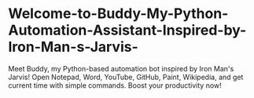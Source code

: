 # Welcome-to-Buddy-My-Python-Automation-Assistant-Inspired-by-Iron-Man-s-Jarvis-
Meet Buddy, my Python-based automation bot inspired by Iron Man's Jarvis! Open Notepad, Word, YouTube, GitHub, Paint, Wikipedia, and get current time with simple commands. Boost your productivity now!
